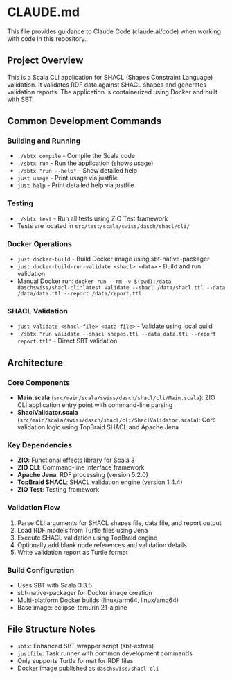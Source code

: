 # CLAUDE.md

This file provides guidance to Claude Code (claude.ai/code) when working with code in this repository.

## Project Overview

This is a Scala CLI application for SHACL (Shapes Constraint Language) validation. 
It validates RDF data against SHACL shapes and generates validation reports. 
The application is containerized using Docker and built with SBT.

## Common Development Commands

### Building and Running

- `./sbtx compile` - Compile the Scala code
- `./sbtx run` - Run the application (shows usage)
- `./sbtx "run --help"` - Show detailed help
- `just usage` - Print usage via justfile
- `just help` - Print detailed help via justfile

### Testing

- `./sbtx test` - Run all tests using ZIO Test framework
- Tests are located in `src/test/scala/swiss/dasch/shacl/cli/`

### Docker Operations

- `just docker-build` - Build Docker image using sbt-native-packager
- `just docker-build-run-validate <shacl> <data>` - Build and run validation
- Manual Docker run: `docker run --rm -v $(pwd):/data daschswiss/shacl-cli:latest validate --shacl /data/shacl.ttl --data /data/data.ttl --report /data/report.ttl`

### SHACL Validation

- `just validate <shacl-file> <data-file>` - Validate using local build
- `./sbtx "run validate --shacl shapes.ttl --data data.ttl --report report.ttl"` - Direct SBT validation

## Architecture

### Core Components

- **Main.scala** (`src/main/scala/swiss/dasch/shacl/cli/Main.scala`): ZIO CLI application entry point with command-line parsing
- **ShaclValidator.scala** (`src/main/scala/swiss/dasch/shacl/cli/ShaclValidator.scala`): Core validation logic using TopBraid SHACL and Apache Jena

### Key Dependencies

- **ZIO**: Functional effects library for Scala 3
- **ZIO CLI**: Command-line interface framework
- **Apache Jena**: RDF processing (version 5.2.0)
- **TopBraid SHACL**: SHACL validation engine (version 1.4.4)
- **ZIO Test**: Testing framework

### Validation Flow

1. Parse CLI arguments for SHACL shapes file, data file, and report output
2. Load RDF models from Turtle files using Jena
3. Execute SHACL validation using TopBraid engine
4. Optionally add blank node references and validation details
5. Write validation report as Turtle format

### Build Configuration

- Uses SBT with Scala 3.3.5
- sbt-native-packager for Docker image creation
- Multi-platform Docker builds (linux/arm64, linux/amd64)
- Base image: eclipse-temurin:21-alpine

## File Structure Notes

- `sbtx`: Enhanced SBT wrapper script (sbt-extras)
- `justfile`: Task runner with common development commands
- Only supports Turtle format for RDF files
- Docker image published as `daschswiss/shacl-cli`